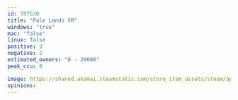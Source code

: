```yaml
---
id: 787530
title: "Pale Lands VR"
windows: "true"
mac: "false"
linux: false
positive: 3
negative: 2
estimated_owners: "0 - 20000"
peak_ccu: 0

image: https://shared.akamai.steamstatic.com/store_item_assets/steam/apps/787530/header.jpg?t=1520675985
opinions:
---
```

